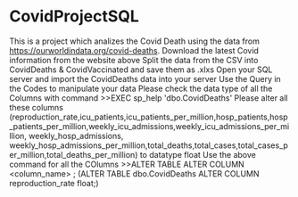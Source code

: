 # CovidProjectSQL
This is a project which analizes the Covid Death using the data from https://ourworldindata.org/covid-deaths.
Download the latest Covid information from the website above
Split the data from the CSV into CovidDeaths & CovidVaccinated and save them as .xlxs
Open your SQL server and import the CovidDeaths data into your server
Use the Query in the Codes to manipulate your data
Please check the data type of all the Columns with command >>EXEC sp_help 'dbo.CovidDeaths'
Please alter all these columns (reproduction_rate,icu_patients,icu_patients_per_million,hosp_patients,hosp_patients_per_million,weekly_icu_admissions,weekly_icu_admissions_per_million, weekly_hosp_admissions,
weekly_hosp_admissions_per_million,total_deaths,total_cases,total_cases_per_million,total_deaths_per_million) to datatype float
Use the above command for all the COlumns >>ALTER TABLE <tablename> ALTER COLUMN <column_name> <datatype>; (ALTER TABLE dbo.CovidDeaths ALTER COLUMN reproduction_rate float;) 
